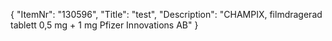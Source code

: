{
  "ItemNr": "130596",
  "Title": "test",
  "Description": "CHAMPIX, filmdragerad tablett 0,5 mg + 1 mg Pfizer Innovations AB"
}